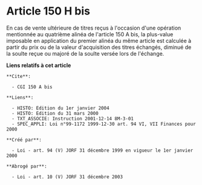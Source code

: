 # Article 150 H bis

En cas de vente ultérieure de titres reçus à l'occasion d'une opération mentionnée au quatrième alinéa de l'article 150 A
bis, la plus-value imposable en application du premier alinéa du même article est calculée à partir du prix ou de la valeur
d'acquisition des titres échangés, diminué de la soulte reçue ou majoré de la soulte versée lors de l'échange.

**Liens relatifs à cet article**

	**Cite**:

	  - CGI 150 A bis

	**Liens**:

	  - HISTO: Edition du 1er janvier 2004
	  - HISTO: Edition du 31 mars 2000
	  - TXT_ASSOCIE: Instruction 2001-12-14 8M-3-01
	  - SPEC_APPLI: Loi n°99-1172 1999-12-30 art. 94 VI, VII Finances pour 2000

	**Créé par**:

	  - Loi - art. 94 (V) JORF 31 décembre 1999 en vigueur le 1er janvier 2000

	**Abrogé par**:

	  - Loi - art. 10 (V) JORF 31 décembre 2003
